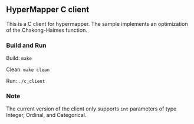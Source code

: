 ## HyperMapper C client
This is a C client for hypermapper. The sample implements an optimization of the Chakong-Haimes function.

### Build and Run
Build: `make`

Clean: `make clean`

Run: `./c_client`

### Note
The current version of the client only supports `int` parameters of type Integer, Ordinal, and Categorical.
